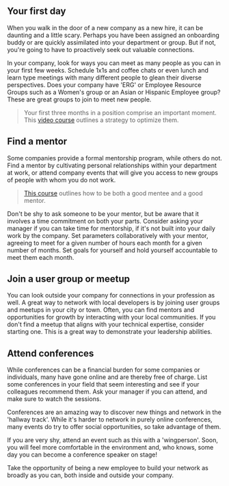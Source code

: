## Your first day

When you walk in the door of a new company as a new hire, it can be daunting and a little scary. Perhaps you have been assigned an onboarding buddy or are quickly assimilated into your department or group. But if not, you're going to have to proactively seek out valuable connections.

In your company, look for ways you can meet as many people as you can in your first few weeks. Schedule 1x1s and coffee chats or even lunch and learn type meetings with many different people to glean their diverse perspectives. Does your company have 'ERG' or Employee Resource Groups such as a Women's group or an Asian or Hispanic Employee group? These are great groups to join to meet new people.

> Your first three months in a position comprise an important moment. This [video course](https://www.linkedin.com/learning/what-to-do-in-the-first-90-days-of-your-new-job/introduction?u=3322) outlines a strategy to optimize them.

## Find a mentor

Some companies provide a formal mentorship program, while others do not. Find a mentor by cultivating personal relationships within your department at work, or attend company events that will give you access to new groups of people with whom you do not work. 

> [This course](https://www.linkedin.com/learning/how-to-be-a-good-mentee-and-mentor/the-power-of-mentoring?u=3322) outlines how to be both a good mentee and a good mentor.

Don't be shy to ask someone to be your mentor, but be aware that it involves a time commitment on both your parts. Consider asking your manager if you can take time for mentorship, if it's not built into your daily work by the company. Set parameters collaboratively with your mentor, agreeing to meet for a given number of hours each month for a given number of months. Set goals for yourself and hold yourself accountable to meet them each month.

## Join a user group or meetup

You can look outside your company for connections in your profession as well. A great way to network with local developers is by joining user groups and meetups in your city or town. Often, you can find mentors and opportunities for growth by interacting with your local communities. If you don't find a meetup that aligns with your technical expertise, consider starting one. This is a great way to demonstrate your leadership abilities.

## Attend conferences

While conferences can be a financial burden for some companies or individuals, many have gone online and are thereby free of charge. List some conferences in your field that seem interesting and see if your colleagues recommend them. Ask your manager if you can attend, and make sure to watch the sessions. 

Conferences are an amazing way to discover new things and network in the 'hallway track'. While it's harder to network in purely online conferences, many events do try to offer social opportunities, so take advantage of them.

If you are very shy, attend an event such as this with a 'wingperson'. Soon, you will feel more comfortable in the environment and, who knows, some day you can become a conference speaker on stage!

Take the opportunity of being a new employee to build your network as broadly as you can, both inside and outside your company.